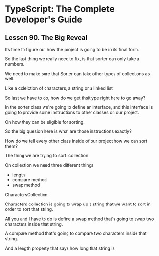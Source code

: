 # TypeScript: The Complete Developer's Guide

## Lesson 90. The Big Reveal


Its time to figure out how the project is going to be in its final form.

So the last thing we really need to fix, is that sorter can only take a numbers.

We need to make sure that Sorter can take other types of collections as well.

Like a colelction of characters, a string or a linked list


So last we have to do, how do we get thsit ype right here to go away?



In the sorter class we're going to define an interface, and this interface is going to provide some instructions to other classes on our project.

On how they can be eligible for sorting.

So the big quesion here is what are those instructions exactly?

How do we tell every other class inside of our project how we can sort them?


The thing we are trying to sort: collection

On collection we need three different things

 - length
 - compare method
 - swap method


CharactersCollection

Characters collection is going to wrap up a string that we want to sort in order to sort that string.



All you and I have to do is define a swap method that's going to swap two characters inside that string.

A compare method that's going to compare two characters inside that string.

And a length property that says how long that string is.





